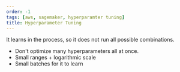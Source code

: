 ```yaml
---
order: -1
tags: [aws, sagemaker, hyperparamter tuning]
title: Hyperparameter Tuning
---
```


It learns in the process, so it does not run all possible combinations.

- Don't optimize many hyperparameters all at once.
- Small ranges + logarithmic scale
- Small batches for it to learn
